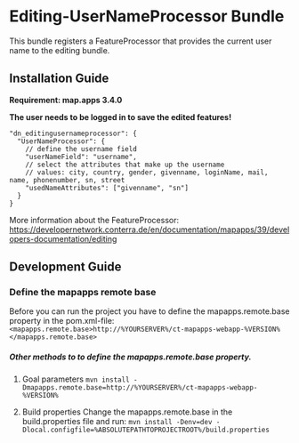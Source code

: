 # Editing-UserNameProcessor Bundle
This bundle registers a FeatureProcessor that provides the current user name to the editing bundle.

Installation Guide
------------------
**Requirement: map.apps 3.4.0**

**The user needs to be logged in to save the edited features!**

```
"dn_editingusernameprocessor": {
  "UserNameProcessor": {
    // define the username field
    "userNameField": "username",
    // select the attributes that make up the username
    // values: city, country, gender, givenname, loginName, mail, name, phonenumber, sn, street
    "usedNameAttributes": ["givenname", "sn"]
  }
}
```

More information about the FeatureProcessor:
https://developernetwork.conterra.de/en/documentation/mapapps/39/developers-documentation/editing

Development Guide
------------------
### Define the mapapps remote base
Before you can run the project you have to define the mapapps.remote.base property in the pom.xml-file:
`<mapapps.remote.base>http://%YOURSERVER%/ct-mapapps-webapp-%VERSION%</mapapps.remote.base>`

##### Other methods to to define the mapapps.remote.base property.
1. Goal parameters
`mvn install -Dmapapps.remote.base=http://%YOURSERVER%/ct-mapapps-webapp-%VERSION%`

2. Build properties
Change the mapapps.remote.base in the build.properties file and run:
`mvn install -Denv=dev -Dlocal.configfile=%ABSOLUTEPATHTOPROJECTROOT%/build.properties`
